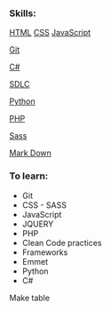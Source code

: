 ### Skills:
[HTML](/Web%20Development/html.md)
 [CSS](/Web%20Development/css.md)
 [JavaScript](/Web%20Development/js.ms)

[Git](/Version%20Control/git.md)

[C#](c#.md)

[SDLC](sdlc.md)

[Python](python.md)

[PHP](php.md)

[Sass](sass.md)

[Mark Down](markdown.md)

### To learn:
* Git
* CSS - SASS
* JavaScript
* JQUERY
* PHP
* Clean Code practices
* Frameworks
* Emmet
* Python
* C#



Make table
